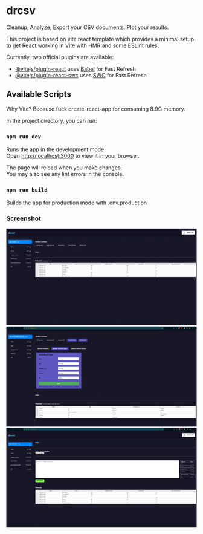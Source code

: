 # drcsv

Cleanup, Analyze, Export your CSV documents. Plot your results.

This project is based on vite react template which provides a minimal setup to get React working in Vite with HMR and some ESLint rules.

Currently, two official plugins are available:

- [@vitejs/plugin-react](https://github.com/vitejs/vite-plugin-react/blob/main/packages/plugin-react/README.md) uses [Babel](https://babeljs.io/) for Fast Refresh
- [@vitejs/plugin-react-swc](https://github.com/vitejs/vite-plugin-react-swc) uses [SWC](https://swc.rs/) for Fast Refresh

## Available Scripts

Why Vite? Because fuck create-react-app for consuming 8.9G memory.

In the project directory, you can run:

### `npm run dev`

Runs the app in the development mode.\
Open [http://localhost:3000](http://localhost:3000) to view it in your browser.

The page will reload when you make changes.\
You may also see any lint errors in the console.

### `npm run build`

Builds the app for production mode with .env.production

### Screenshot

![alt screenshot](./shots/Sep25::071509.png)
![alt screenshot](./shots/Sep25::071015.png)
![alt screenshot](./shots/Sep25::071126.png)
